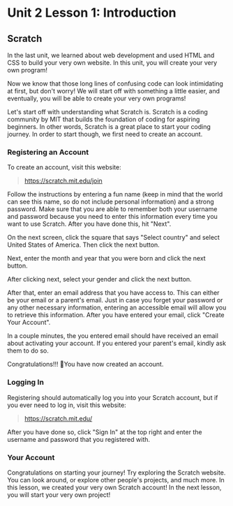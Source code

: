 # Unit 2 Lesson 1: Introduction

## Scratch

In the last unit, we learned about web development and used HTML and CSS to build your very own website. In this unit, you will create your very own program!

Now we know that those long lines of confusing code can look intimidating at first, but don't worry! We will start off with something a little easier, and eventually, you will be able to create your very own programs!

Let's start off with understanding what Scratch is. Scratch is a coding community by MIT that builds the foundation of coding for aspiring beginners. In other words, Scratch is a great place to start your coding journey. In order to start though, we first need to create an account.

### Registering an Account

To create an account, visit this website:

> https://scratch.mit.edu/join

Follow the instructions by entering a fun name (keep in mind that the world can see this name, so do not include personal information) and a strong password. Make sure that you are able to remember both your username and password because you need to enter this information every time you want to use Scratch. After you have done this, hit "Next".

On the next screen, click the square that says "Select country" and select United States of America. Then click the next button.

Next, enter the month and year that you were born and click the next button.

After clicking next, select your gender and click the next button.

After that, enter an email address that you have access to. This can either be your email or a parent's email. Just in case you forget your password or any other necessary information, entering an accessible email will allow you to retrieve this information. After you have entered your email, click "Create Your Account".

In a couple minutes, the you entered email should have received an email about activating your account. If you entered your parent's email, kindly ask them to do so.

Congratulations!!! 🎉You have now created an account.

### Logging In

Registering should automatically log you into your Scratch account, but if you ever need to log in, visit this website:

> https://scratch.mit.edu/

After you have done so, click "Sign In" at the top right and enter the username and password that you registered with.

### Your Account

Congratulations on starting your journey! Try exploring the Scratch website. You can look around, or explore other people's projects, and much more. In this lesson, we created your very own Scratch account! In the next lesson, you will start your very own project!